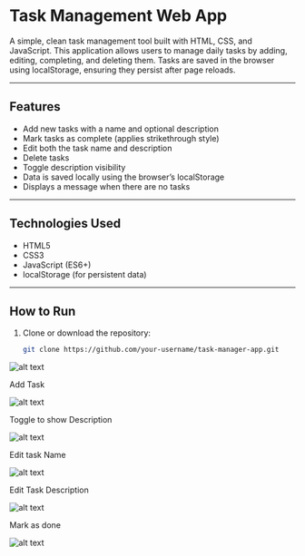 # Task Management Web App

A simple, clean task management tool built with HTML, CSS, and JavaScript. This application allows users to manage daily tasks by adding, editing, completing, and deleting them. Tasks are saved in the browser using localStorage, ensuring they persist after page reloads.

---

## Features

- Add new tasks with a name and optional description
- Mark tasks as complete (applies strikethrough style)
- Edit both the task name and description
- Delete tasks
- Toggle description visibility
- Data is saved locally using the browser’s localStorage
- Displays a message when there are no tasks

---

## Technologies Used

- HTML5
- CSS3
- JavaScript (ES6+)
- localStorage (for persistent data)

---

## How to Run

1. Clone or download the repository:
   ```bash
   git clone https://github.com/your-username/task-manager-app.git
![alt text](<Screenshot 2025-07-11 155253.png>) 

Add Task 

![alt text](<Screenshot 2025-07-11 155338.png>) 

Toggle to show Description 

![alt text](<Screenshot 2025-07-11 155351.png>)

Edit task Name 

![alt text](<Screenshot 2025-07-11 155401.png>) 

Edit Task Description 

![alt text](<Screenshot 2025-07-11 155409.png>)

Mark as done 

![alt text](<Screenshot 2025-07-11 155425.png>)
